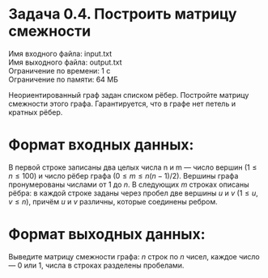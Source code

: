 # Задача 0.4. Построить матрицу смежности
Имя входного файла: input.txt                                                                                                   
Имя выходного файла: output.txt                                                                                                 
Ограничение по времени: 1 с                                                                                                     
Ограничение по памяти: 64 МБ                                                                                                    

Неориентированный граф задан списком рёбер. Постройте матрицу смежности этого графа. Гарантируется, что в графе нет петель и кратных рёбер.

# Формат входных данных:

В первой строке записаны два целых числа n и m — число вершин $(1 ≤ n ≤ 100)$ и число рёбер графа $(0 ≤ m ≤ n(n − 1) / 2)$. Вершины графа пронумерованы числами от $1$ до $n$. В следующих $m$ строках описаны рёбра: в каждой строке заданы через пробел две вершины $u$ и $v$ $(1 ≤ u, v ≤ n)$, причём $u$ и $v$ различны, которые соединены ребром.

# Формат выходных данных:

Выведите матрицу смежности графа: $n$ строк по $n$ чисел, каждое число — $0$ или $1$, числа в строках разделены пробелами.